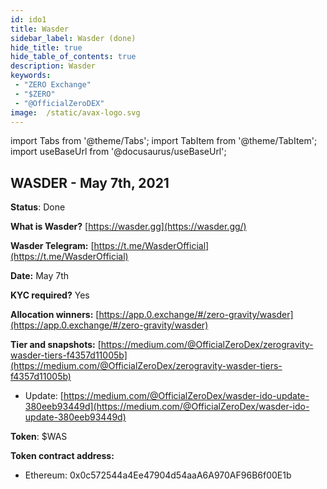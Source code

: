 ```yaml
---
id: ido1
title: Wasder
sidebar_label: Wasder (done)
hide_title: true
hide_table_of_contents: true
description: Wasder
keywords:
 - "ZERO Exchange"
 - "$ZERO"
 - "@OfficialZeroDEX"
image:  /static/avax-logo.svg
---
```


import Tabs from '@theme/Tabs';
import TabItem from '@theme/TabItem';
import useBaseUrl from '@docusaurus/useBaseUrl';


## WASDER - May 7th, 2021

**Status**: Done

**What is Wasder?** [https://wasder.gg](https://wasder.gg/)

**Wasder Telegram:** [https://t.me/WasderOfficial](https://t.me/WasderOfficial)

**Date:** May 7th

**KYC required?** Yes

**Allocation winners:** [https://app.0.exchange/#/zero-gravity/wasder](https://app.0.exchange/#/zero-gravity/wasder)

**Tier and snapshots:** [https://medium.com/@OfficialZeroDex/zerogravity-wasder-tiers-f4357d11005b](https://medium.com/@OfficialZeroDex/zerogravity-wasder-tiers-f4357d11005b)
   * Update: [https://medium.com/@OfficialZeroDex/wasder-ido-update-380eeb93449d](https://medium.com/@OfficialZeroDex/wasder-ido-update-380eeb93449d)

**Token**: $WAS

**Token contract address:**
* Ethereum: 0x0c572544a4Ee47904d54aaA6A970AF96B6f00E1b
